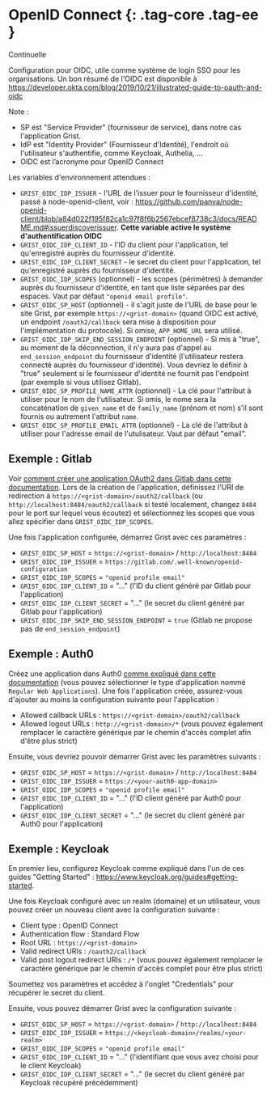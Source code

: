 OpenID Connect {: .tag-core .tag-ee }
====

Continuelle

Configuration pour OIDC, utile comme système de login SSO pour les
organisations. Un bon résumé de l'OIDC est disponible à
<https://developer.okta.com/blog/2019/10/21/illustrated-guide-to-oauth-and-oidc>

Note :

* SP est "Service Provider" (fournisseur de service), dans notre cas
  l'application Grist.
* IdP est "Identity Provider" (Fournisseur d'Identité), l'endroit où
  l'utilisateur s'authentifie, comme Keycloak, Authelia, …
* OIDC est l’acronyme pour OpenID Connect

Les variables d'environnement attendues :

* `GRIST_OIDC_IDP_ISSUER` - l'URL de l'issuer pour le fournisseur d'identité,
  passé à node-openid-client, voir :
  <https://github.com/panva/node-openid-client/blob/a84d022f195f82ca1c97f8f6b2567ebcef8738c3/docs/README.md#issuerdiscoverissuer>.
  **Cette variable active le système d'authentification OIDC**
* `GRIST_OIDC_IDP_CLIENT_ID` - l'ID du client pour l'application, tel
  qu'enregistré auprès du fournisseur d'identité.
* `GRIST_OIDC_IDP_CLIENT_SECRET` - le secret du client pour l'application, tel
  qu'enregistré auprès du fournisseur d'identité.
* `GRIST_OIDC_IDP_SCOPES` (optionnel) - les scopes (périmètres) à demander
  auprès du fournisseur d'identité, en tant que liste séparées par des espaces.
  Vaut par défaut `"openid email profile"`.
* `GRIST_OIDC_SP_HOST` (optionnel) - il s'agit juste de l'URL de base pour le
  site Grist, par exemple `https://<grist-domain>` (quand OIDC est activé, un
  endpoint `/oauth2/callback` sera mise à disposition pour l'implémentation du
  protocole). Si omise, `APP_HOME_URL` sera utilisé.</grist-domain>
* `GRIST_OIDC_IDP_SKIP_END_SESSION_ENDPOINT` (optionnel) - Si mis à "true", au
  moment de la déconnection, il n'y aura pas d'appel au `end_session_endpoint`
  du fournisseur d'identité (l'utilisateur restera connecté auprès du
  fournisseur d'identité). Vous devriez le définir à "true" seulement si le
  fournisseur d'identité ne fournit pas l'endpoint (par exemple si vous utilisez
  Gitlab).
* `GRIST_OIDC_SP_PROFILE_NAME_ATTR` (optionnel) - La clé pour l'attribut à
  utiliser pour le nom de l'utilisateur. Si omis, le nome sera la concaténation
  de `given_name` et de `family_name` (prénom et nom) s'il sont fournis ou
  autrement l'attribut `name`.
* `GRIST_OIDC_SP_PROFILE_EMAIL_ATTR` (optionnel) - La clé de l'attribut à
  utiliser pour l'adresse email de l'utulisateur. Vaut par défaut "email".

## Exemple : Gitlab

Voir [comment créer une application OAuth2 dans Gitlab dans cette
documentation](https://docs.gitlab.com/ee/integration/oauth_provider.html). Lors
de la création de l'application, définissez l'URI de redirection à
`https://<grist-domain>/oauth2/callback` (ou
`http://localhost:8484/oauth2/callback` si testé localement, changez `8484` pour
le port sur lequel vous écoutez) et sélectionnez les scopes que vous allez
spécifier dans `GRIST_OIDC_IDP_SCOPES`.</grist-domain>

Une fois l'application configurée, démarrez Grist avec ces paramètres :

- `GRIST_OIDC_SP_HOST` = `https://<grist-domain>` /
  `http://localhost:8484`</grist-domain>
- `GRIST_OIDC_IDP_ISSUER` =
  `https://gitlab.com/.well-known/openid-configuration`
- `GRIST_OIDC_IDP_SCOPES` = `"openid profile email"`
- `GRIST_OIDC_IDP_CLIENT_ID` = "..." (l'ID du client généré par Gitlab pour
  l'application)
- `GRIST_OIDC_IDP_CLIENT_SECRET` = "..." (le secret du client généré par Gitlab
  pour l'application)
- `GRIST_OIDC_IDP_SKIP_END_SESSION_ENDPOINT` = `true` (Gitlab ne propose pas de
  `end_session_endpoint`)

## Exemple : Auth0

Créez une application dans Auth0 [comme expliqué dans cette
documentation](https://auth0.com/docs/get-started/auth0-overview/create-applications)
(vous pouvez sélectionner le type d'application nommé `Regular Web
Applications`). Une fois l'application créée, assurez-vous d'ajouter au moins la
configuration suivante pour l'application :

* Allowed callback URLs :
  `https://<grist-domain>/oauth2/callback`</grist-domain>
* Allowed logout URLs : `http://<grist-domain>/*` (vous pouvez également
  remplacer le caractère générique par le chemin d'accès complet afin d'être
  plus strict)</grist-domain>

Ensuite, vous devriez pouvoir démarrer Grist avec les paramètres suivants :

- `GRIST_OIDC_SP_HOST` = `https://<grist-domain>` /
  `http://localhost:8484`</grist-domain>
- `GRIST_OIDC_IDP_ISSUER` =
  `https://<your-auth0-app-domain>`</your-auth0-app-domain>
- `GRIST_OIDC_IDP_SCOPES` = `"openid profile email"`
- `GRIST_OIDC_IDP_CLIENT_ID` = "..." (l'ID client généré par Auth0 pour
  l'application)
- `GRIST_OIDC_IDP_CLIENT_SECRET` = "..." (le secret du client généré par Auth0
  pour l'application)

## Exemple : Keycloak

En premier lieu, configurez Keycloak comme expliqué dans l'un de ces guides
"Getting Started" : <https://www.keycloak.org/guides#getting-started>.

Une fois Keycloak configuré avec un realm (domaine) et un utilisateur, vous
pouvez créer un nouveau client avec la configuration suivante :

- Client type : OpenID Connect
- Authentication flow : Standard Flow
- Root URL : `https://<grist-domain>`</grist-domain>
- Valid redirect URIs : `/oauth2/callback`
- Valid post logout redirect URIs : `/*` (vous pouvez également remplacer le
  caractère générique par le chemin d'accès complet pour être plus strict)

Soumettez vos paramètres et accédez à l'onglet "Credentials" pour récupérer le
secret du client.

Ensuite, vous pouvez démarrer Grist avec la configuration suivante :

- `GRIST_OIDC_SP_HOST` = `https://<grist-domain>` /
  `http://localhost:8484`</grist-domain>
- `GRIST_OIDC_IDP_ISSUER` =
  `https://<keycloak-domain>/realms/<your-realm>`</your-realm></keycloak-domain>
- `GRIST_OIDC_IDP_SCOPES` = `"openid profile email"`
- `GRIST_OIDC_IDP_CLIENT_ID` = "..." (l'identifiant que vous avez choisi pour le
  client Keycloak)
- `GRIST_OIDC_IDP_CLIENT_SECRET` = "..." (le secret du client généré par
  Keycloak récupéré précédemment)
